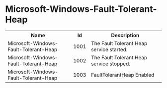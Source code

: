 # Microsoft-Windows-Fault-Tolerant-Heap

<table>
<colgroup><col/><col/><col/></colgroup>
<tr><th>Name</th><th>Id</th><th>Description</th></tr>
<tr><td>Microsoft-Windows-Fault-Tolerant-Heap</td><td>1001</td><td>The Fault Tolerant Heap service started.</td></tr>
<tr><td>Microsoft-Windows-Fault-Tolerant-Heap</td><td>1002</td><td>The Fault Tolerant Heap service stopped.</td></tr>
<tr><td>Microsoft-Windows-Fault-Tolerant-Heap</td><td>1003</td><td>FaultTolerantHeap Enabled</td></tr>
</table>
